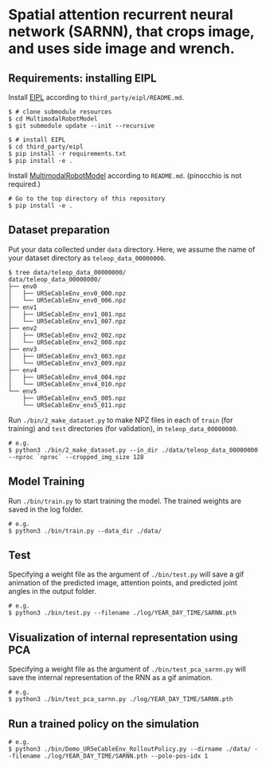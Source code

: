 # Spatial attention recurrent neural network (SARNN), that crops image, and uses side image and wrench.

## Requirements: installing EIPL

Install [EIPL](https://github.com/ogata-lab/eipl) according to `third_party/eipl/README.md`.
```console
$ # clone submodule resources
$ cd MultimodalRobotModel
$ git submodule update --init --recursive

$ # install EIPL
$ cd third_party/eipl
$ pip install -r requirements.txt
$ pip install -e .
```

Install [MultimodalRobotModel](https://github.com/ysk-kimura/MultimodalRobotModel) according to `README.md`. (pinocchio is not required.)
```console
# Go to the top directory of this repository
$ pip install -e .
```

## Dataset preparation

Put your data collected under `data` directory. Here, we assume the name of your dataset directory as `teleop_data_00000000`. 

```console
$ tree data/teleop_data_00000000/
data/teleop_data_00000000/
├── env0
│   ├── UR5eCableEnv_env0_000.npz
│   └── UR5eCableEnv_env0_006.npz
├── env1
│   ├── UR5eCableEnv_env1_001.npz
│   └── UR5eCableEnv_env1_007.npz
├── env2
│   ├── UR5eCableEnv_env2_002.npz
│   └── UR5eCableEnv_env2_008.npz
├── env3
│   ├── UR5eCableEnv_env3_003.npz
│   └── UR5eCableEnv_env3_009.npz
├── env4
│   ├── UR5eCableEnv_env4_004.npz
│   └── UR5eCableEnv_env4_010.npz
└── env5
    ├── UR5eCableEnv_env5_005.npz
    └── UR5eCableEnv_env5_011.npz
```

Run `./bin/2_make_dataset.py` to make NPZ files in each of `train` (for training) and `test` directories (for validation), in `teleop_data_00000000`.

```console
# e.g.
$ python3 ./bin/2_make_dataset.py --in_dir ./data/teleop_data_00000000 --nproc `nproc` --cropped_img_size 128
```

## Model Training

Run `./bin/train.py` to start training the model. The trained weights are saved in the log folder.

```console
# e.g.
$ python3 ./bin/train.py --data_dir ./data/
```

## Test

Specifying a weight file as the argument of `./bin/test.py` will save a gif animation of the predicted image, attention points, and predicted joint angles in the output folder.

```console
# e.g.
$ python3 ./bin/test.py --filename ./log/YEAR_DAY_TIME/SARNN.pth
```

## Visualization of internal representation using PCA

Specifying a weight file as the argument of `./bin/test_pca_sarnn.py` will save the internal representation of the RNN as a gif animation.

```console
# e.g.
$ python3 ./bin/test_pca_sarnn.py ./log/YEAR_DAY_TIME/SARNN.pth
```

## Run a trained policy on the simulation

```console
# e.g.
$ python3 ./bin/Demo_UR5eCableEnv_RolloutPolicy.py --dirname ./data/ --filename ./log/YEAR_DAY_TIME/SARNN.pth --pole-pos-idx 1
```
